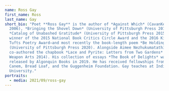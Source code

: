 ```yaml
---
name: Ross Gay
first_name: Ross
last_name: Gay
short_bio: "Poet **Ross Gay** is the author of *Against Which* (CavanKerry Press
  2006), *Bringing the Shovel Down* (University of Pittsburgh Press 2011),
  *Catalog of Unabashed Gratitude* (University of Pittsburgh Press 2015), the
  winner of the 2015 National Book Critics Circle Award and the 2016 Kingsley
  Tufts Poetry Award—and most recently the book-length poem *Be Holding: A Poem*
  (University of Pittsburgh Press 2020). Alongside Aimee Nezhukumatathil, he
  co-authored the chapbook *Lace and Pyrite: Letters from Two Gardens* (Organic
  Weapon Arts 2014). His collection of essays *The Book of Delights* was
  released by Algonquin Books in 2019. He has received fellowships from Cave
  Canem, Bread Loaf, and the Guggenheim Foundation. Gay teaches at Indiana
  University."
portraits:
  - media: 2021/09/ross-gay
---
```

